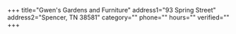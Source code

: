 +++
title="Gwen's Gardens and Furniture"
address1="93 Spring Street"
address2="Spencer, TN 38581"
category=""
phone=""
hours=""
verified=""
+++
